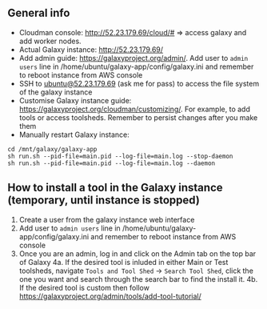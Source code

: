 ## General info

* Cloudman console: http://52.23.179.69/cloud/# => access galaxy and add worker nodes.
* Actual Galaxy instance: http://52.23.179.69/
* Add admin guide: https://galaxyproject.org/admin/. Add user to ```admin users``` line in /home/ubuntu/galaxy-app/config/galaxy.ini and remember to reboot instance from AWS console
* SSH to ubuntu@52.23.179.69 (ask me for pass) to access the file system of the galaxy instance
* Customise Galaxy instance guide: https://galaxyproject.org/cloudman/customizing/. For example, to add tools or access toolsheds. Remember to persist changes after you make them
* Manually restart Galaxy instance: 
```sudo su galaxy
cd /mnt/galaxy/galaxy-app
sh run.sh --pid-file=main.pid --log-file=main.log --stop-daemon
sh run.sh --pid-file=main.pid --log-file=main.log --daemon
```

## How to install a tool in the Galaxy instance (temporary, until instance is stopped)

1. Create a user from the galaxy instance web interface
2. Add user to ```admin users``` line in /home/ubuntu/galaxy-app/config/galaxy.ini and remember to reboot instance from AWS console
3. Once you are an admin, log in and click on the Admin tab on the top bar of Galaxy
4a. If the desired tool is inluded in either Main or Test toolsheds, navigate ```Tools and Tool Shed``` -> ```Search Tool Shed```, click the one you want and search through the search bar to find the install it.
4b. If the desired tool is custom then follow https://galaxyproject.org/admin/tools/add-tool-tutorial/

